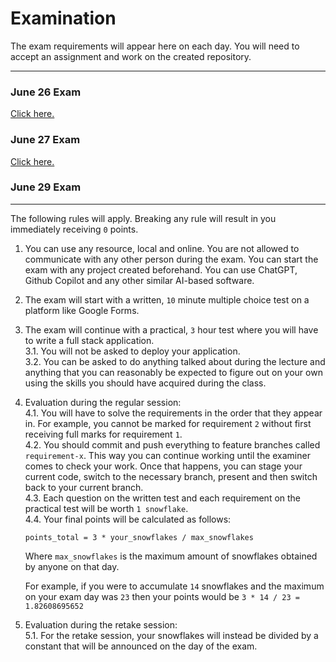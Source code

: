 # Examination

The exam requirements will appear here on each day. You will need to accept an assignment and work on the created repository.

---

### June 26 Exam

[Click here.](https://classroom.github.com/a/osH-DI-V)

### June 27 Exam

[Click here.](https://classroom.github.com/a/dC-WJ6Gu)

### June 29 Exam


---

The following rules will apply. Breaking any rule will result in you immediately receiving `0` points.

1. You can use any resource, local and online. You are not allowed to communicate with any other person during the exam. You can start the exam with any project created beforehand. You can use ChatGPT, Github Copilot and any other similar AI-based software. 
2. The exam will start with a written, `10` minute multiple choice test on a platform like Google Forms.
3. The exam will continue with a practical, `3` hour test where you will have to write a full stack application.  
3.1. You will not be asked to deploy your application.  
3.2. You can be asked to do anything talked about during the lecture and anything that you can reasonably be expected to figure out on your own using the skills you should have acquired during the class.
4. Evaluation during the regular session:  
4.1. You will have to solve the requirements in the order that they appear in. For example, you cannot be marked for requirement `2` without first receiving full marks for requirement `1`.  
4.2. You should commit and push everything to feature branches called `requirement-x`. This way you can continue working until the examiner comes to check your work. Once that happens, you can stage your current code, switch to the necessary branch, present and then switch back to your current branch.  
4.3. Each question on the written test and each requirement on the practical test will be worth `1 snowflake`.  
4.4. Your final points will be calculated as follows:  

    ```
    points_total = 3 * your_snowflakes / max_snowflakes
    ```
    
    Where `max_snowflakes` is the maximum amount of snowflakes obtained by anyone on that day.
    
    For example, if you were to accumulate `14` snowflakes and the maximum on your exam day was `23` then your points would be `3 * 14 / 23 = 1.82608695652`
    
5. Evaluation during the retake session:  
5.1. For the retake session, your snowflakes will instead be divided by a constant that will be announced on the day of the exam.

